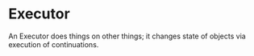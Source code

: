 # Executor

An Executor does things on other things; it changes state of objects via 
execution of continuations.

